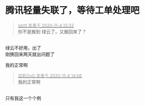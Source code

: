 # 腾讯轻量失联了，等待工单处理吧


<div class="quote"><blockquote><font size="2"><a href="https://www.hostloc.com/forum.php?mod=redirect&amp;goto=findpost&amp;pid=9401319&amp;ptid=762300" target="_blank"><font color="#999999">sertt 发表于 2020-11-4 13:33</font></a></font><br />
你不是搬到 绿云了，又搬回来了？</blockquote></div><br />
绿云不好用，出了<br />
刚换回来两天就出问题了

我的正常啊

<div class="quote"><blockquote><font size="2"><a href="https://www.hostloc.com/forum.php?mod=redirect&amp;goto=findpost&amp;pid=9401503&amp;ptid=762300" target="_blank"><font color="#999999">风影OvO 发表于 2020-11-4 14:06</font></a></font><br />
我的正常啊</blockquote></div><br />
只有我这一个个例<br />

